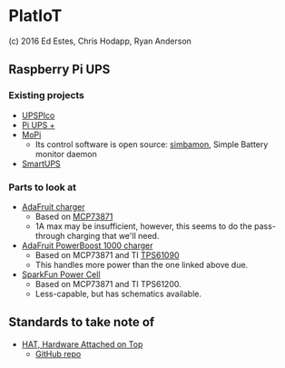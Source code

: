# PlatIoT

(c) 2016 Ed Estes, Chris Hodapp, Ryan Anderson

## Raspberry Pi UPS

### Existing projects

- [UPSPIco](https://www.modmypi.com/raspberry-pi/breakout-boards/pi-modules/ups-pico)
- [Pi UPS +](http://www.piups.net/)
- [MoPi](http://pi.gate.ac.uk/mopi)
    - Its control software is open source:
      [simbamon](https://github.com/hamishcunningham/pi-tronics/tree/master/simbamon),
      Simple Battery monitor daemon
- [SmartUPS](http://www.mindsensors.com/rpi/41-uninterruptible-power-supply-for-raspberry-pi)

### Parts to look at

- [AdaFruit charger](https://www.adafruit.com/product/390)
    - Based on [MCP73871](https://www.microchip.com/wwwproducts/en/MCP73871)
    - 1A max may be insufficient, however, this seems to do the pass-through charging that we'll need.
- [AdaFruit PowerBoost 1000 charger](https://www.adafruit.com/products/2465)
    - Based on MCP73871 and TI [TPS61090](http://www.ti.com/product/tps61090)
    - This handles more power than the one linked above due.
- [SparkFun Power Cell](https://www.sparkfun.com/products/11231)
    - Based on MCP73871 and TI TPS61200.
    - Less-capable, but has schematics available.

## Standards to take note of

- [HAT, Hardware Attached on Top](https://www.raspberrypi.org/blog/introducing-raspberry-pi-hats/)
    - [GitHub repo](https://github.com/raspberrypi/hats)
